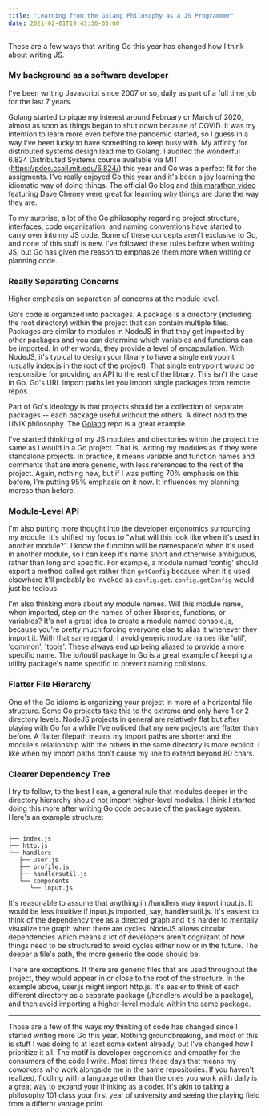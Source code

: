 ```yaml
---
title: "Learning from the Golang Philosophy as a JS Programmer"
date: 2021-02-01T19:43:36-05:00
---
```


These are a few ways that writing Go this year has changed how I think about
writing JS.

### My background as a software developer
I've been writing Javascript since 2007 or so, daily as part of a full time job
for the last 7 years.

Golang started to pique my interest around February or March of 2020, almost as
soon as things began to shut down because of COVID. It was my intention to learn
more even before the pandemic started, so I guess in a way I've been lucky to
have something to keep busy with. My affinity for distributed systems design
lead me to Golang. I audited the wonderful 6.824 Distributed Systems course
available via MIT (https://pdos.csail.mit.edu/6.824/) this year and Go was a
perfect fit for the assigments. I've really enjoyed Go this year and it's been a
joy learning the idiomatic way of doing things. The official Go blog and [this marathon
video](https://www.youtube.com/watch?v=gi7t6Pl9rxE&t=11824s) featuring
Dave Cheney were great for learning _why_ things are done the way they are.

To my surprise, a lot of the Go philosophy regarding project structure,
interfaces, code organization, and naming conventions have started to carry over
into my JS code. Some of these concepts aren't exclusive to Go, and none of this
stuff is new. I've followed these rules before when writing JS, but Go has given
me reason to emphasize them more when writing or planning code.

### Really Separating Concerns
Higher emphasis on separation of concerns at the module level.

Go's code is organized into packages. A package is a directory (including the
root directory) within the project that can contain multiple files. Packages are
similar to modules in NodeJS in that they get imported by other packages and you
can determine which variables and functions can be imported. In other words,
they provide a level of encapsulation. With NodeJS, it's typical to design your
library to have a single entrypoint (usually index.js in the root of the
project). That single entrypoint would be responsible for providing an API to
the rest of the library. This isn't the case in Go. Go's URL import paths let
you import single packages from remote repos.

Part of Go's ideology is that projects should be a collection of separate
packages -- each package useful without the others. A direct nod to the UNIX
philosophy. The [Golang](https://github.com/golang/go) repo is a great example.

I've started thinking of my JS modules and directories within the project the
same as I would in a Go project. That is, writing my modules as if they were
standalone projects. In practice, it means variable and function names and
comments that are more generic, with less references to the rest of the project.
Again, nothing new, but if I was putting 70% emphasis on this before, I'm
putting 95% emphasis on it now. It influences my planning moreso than
before.

### Module-Level API
I'm also putting more thought into the developer ergonomics surrounding my
module. It's shifted my focus to "what will this look like when it's used in
another module?". I know the function will be namespace'd when it's used in
another module, so I can keep it's name short and otherwise ambiguous, rather
than long and specific. For example, a module named 'config' should export a
method called `get` rather than `getConfig` because when it's used elsewhere
it'll probably be invoked as `config.get`. `config.getConfig` would just be
tedious.

I'm also thinking more about my module names. Will this module name, when
imported, step on the names of other libraries, functions, or variables? It's
not a great idea to create a module named console.js, because you're pretty much
forcing everyone else to alias it whenever they import it. With that same
regard, I avoid generic module names like 'util', 'common', 'tools'. These
always end up being aliased to provide a more specific name. The io/ioutil
package in Go is a great example of keeping a utility package's name specific to
prevent naming collisions.

### Flatter File Hierarchy
One of the Go idioms is organizing your project in more of a horizontal file
structure. Some Go projects take this to the extreme and only have 1 or 2
directory levels. NodeJS projects in general are relatively flat but after
playing with Go for a while I've noticed that my new projects are flatter than
before. A flatter filepath means my import paths are shorter and the module's
relationship with the others in the same directory is more explicit. I like when
my import paths don't cause my line to extend beyond 80 chars.

### Clearer Dependency Tree
I try to follow, to the best I can, a general rule that modules deeper in the
directory hierarchy should not import higher-level modules. I think I started
doing this more after writing Go code because of the package system. Here's an
example structure:

```
.
├── index.js
├── http.js
└── handlers
   ├── user.js
   ├── profile.js
   ├── handlersutil.js
   └── components
      └── input.js
```

It's reasonable to assume that anything in /handlers may import
input.js. It would be less intuitive if input.js imported, say, handlersutil.js.
It's easiest to think of the dependency tree as a directed graph and it's harder
to mentally visualize the graph when there are cycles.  NodeJS allows circular
dependencies which means a lot of developers aren't cognizant of how things need
to be structured to avoid cycles either now or in the future. The deeper a
file's path, the more generic the code should be.

There are exceptions. If there are generic files that are used throughout the
project, they would appear in or close to the root of the structure. In the
example above, user.js might import http.js. It's easier to
think of each different directory as a separate package (/handlers would be a
package), and then avoid importing a higher-level module within the same
package.


***


Those are a few of the ways my thinking of code has changed since I started
writing more Go this year. Nothing groundbreaking, and most of this is stuff I
was doing to at least some extent already, but I've changed how I prioritize it
all. The motif is developer ergonomics and empathy for the consumers of the code
I write. Most times these days that means my coworkers who work alongside me in
the same repositories. If you haven't realized, fiddling with a language other
than the ones you work with daily is a great way to expand your thinking as a
coder. It's akin to taking a philosophy 101 class your first year of university
and seeing the playing field from a differnt vantage point.

